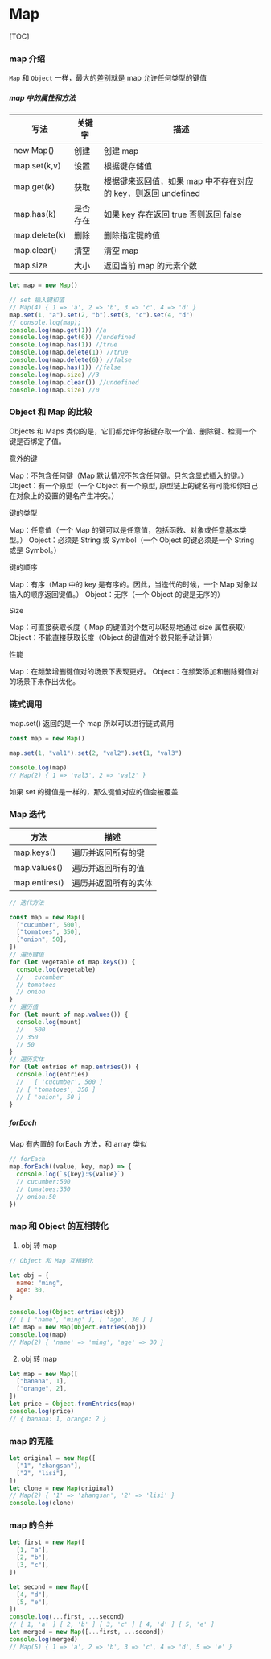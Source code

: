 # Map

[TOC]

### map 介绍

`Map` 和 `Object` 一样，最大的差别就是 map 允许任何类型的键值

##### map 中的属性和方法

| 写法          | 关键字   | 描述                                                          |
| ------------- | -------- | ------------------------------------------------------------- |
| new Map()     | 创建     | 创建 map                                                      |
| map.set(k,v)  | 设置     | 根据键存储值                                                  |
| map.get(k)    | 获取     | 根据键来返回值，如果 map 中不存在对应的 key，则返回 undefined |
| map.has(k)    | 是否存在 | 如果 key 存在返回 true 否则返回 false                         |
| map.delete(k) | 删除     | 删除指定键的值                                                |
| map.clear()   | 清空     | 清空 map                                                      |
| map.size      | 大小     | 返回当前 map 的元素个数                                       |

```js
let map = new Map()

// set 插入键和值
// Map(4) { 1 => 'a', 2 => 'b', 3 => 'c', 4 => 'd' }
map.set(1, "a").set(2, "b").set(3, "c").set(4, "d")
// console.log(map);
console.log(map.get(1)) //a
console.log(map.get(6)) //undefined
console.log(map.has(1)) //true
console.log(map.delete(1)) //true
console.log(map.delete(6)) //false
console.log(map.has(1)) //false
console.log(map.size) //3
console.log(map.clear()) //undefined
console.log(map.size) //0
```

### Object 和 Map 的比较

Objects 和 Maps 类似的是，它们都允许你按键存取一个值、删除键、检测一个键是否绑定了值。

意外的键

Map：不包含任何键（Map 默认情况不包含任何键。只包含显式插入的键。）
Object：有一个原型（一个 Object 有一个原型, 原型链上的键名有可能和你自己在对象上的设置的键名产生冲突。）

键的类型

Map：任意值（一个 Map 的键可以是任意值，包括函数、对象或任意基本类型。）
Object：必须是 String 或 Symbol（一个 Object 的键必须是一个 String 或是 Symbol。）

键的顺序

Map：有序（Map 中的 key 是有序的。因此，当迭代的时候，一个 Map 对象以插入的顺序返回键值。）
Object：无序（一个 Object 的键是无序的）

Size

Map：可直接获取长度（ Map 的键值对个数可以轻易地通过 size 属性获取）
Object：不能直接获取长度（Object 的键值对个数只能手动计算）

性能

Map：在频繁增删键值对的场景下表现更好。
Object：在频繁添加和删除键值对的场景下未作出优化。

### 链式调用

map.set() 返回的是一个 map 所以可以进行链式调用

```js
const map = new Map()

map.set(1, "val1").set(2, "val2").set(1, "val3")

console.log(map)
// Map(2) { 1 => 'val3', 2 => 'val2' }
```

如果 set 的键值是一样的，那么键值对应的值会被覆盖

### Map 迭代

| 方法          | 描述                 |
| ------------- | -------------------- |
| map.keys()    | 遍历并返回所有的键   |
| map.values()  | 遍历并返回所有的值   |
| map.entires() | 遍历并返回所有的实体 |

```js
// 迭代方法

const map = new Map([
  ["cucumber", 500],
  ["tomatoes", 350],
  ["onion", 50],
])
// 遍历键值
for (let vegetable of map.keys()) {
  console.log(vegetable)
  //   cucumber
  // tomatoes
  // onion
}
// 遍历值
for (let mount of map.values()) {
  console.log(mount)
  //   500
  // 350
  // 50
}
// 遍历实体
for (let entries of map.entries()) {
  console.log(entries)
  //   [ 'cucumber', 500 ]
  // [ 'tomatoes', 350 ]
  // [ 'onion', 50 ]
}
```

##### forEach

Map 有内置的 forEach 方法，和 array 类似

```js
// forEach
map.forEach((value, key, map) => {
  console.log(`${key}:${value}`)
  // cucumber:500
  // tomatoes:350
  // onion:50
})
```

### map 和 Object 的互相转化

1. obj 转 map

```js
// Object 和 Map 互相转化

let obj = {
  name: "ming",
  age: 30,
}

console.log(Object.entries(obj))
// [ [ 'name', 'ming' ], [ 'age', 30 ] ]
let map = new Map(Object.entries(obj))
console.log(map)
// Map(2) { 'name' => 'ming', 'age' => 30 }
```

2. obj 转 map

```js
let map = new Map([
  ["banana", 1],
  ["orange", 2],
])
let price = Object.fromEntries(map)
console.log(price)
// { banana: 1, orange: 2 }
```

### map 的克隆

```js
let original = new Map([
  ["1", "zhangsan"],
  ["2", "lisi"],
])
let clone = new Map(original)
// Map(2) { '1' => 'zhangsan', '2' => 'lisi' }
console.log(clone)
```

### map 的合并

```js
let first = new Map([
  [1, "a"],
  [2, "b"],
  [3, "c"],
])

let second = new Map([
  [4, "d"],
  [5, "e"],
])
console.log(...first, ...second)
// [ 1, 'a' ] [ 2, 'b' ] [ 3, 'c' ] [ 4, 'd' ] [ 5, 'e' ]
let merged = new Map([...first, ...second])
console.log(merged)
// Map(5) { 1 => 'a', 2 => 'b', 3 => 'c', 4 => 'd', 5 => 'e' }
```

